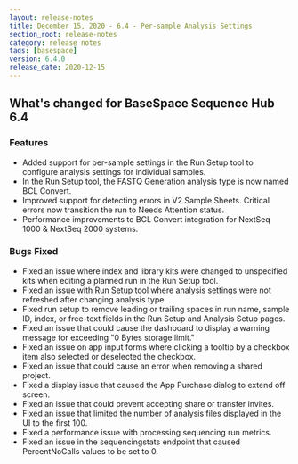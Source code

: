 ```yaml
---
layout: release-notes
title: December 15, 2020 - 6.4 - Per-sample Analysis Settings
section_root: release-notes
category: release notes
tags: [basespace]
version: 6.4.0
release_date: 2020-12-15
---
```


## What's changed for BaseSpace Sequence Hub 6.4

### Features
 - Added support for per-sample settings in the Run Setup tool to configure analysis settings for individual samples.
 - In the Run Setup tool, the FASTQ Generation analysis type is now named BCL Convert.
 - Improved support for detecting errors in V2 Sample Sheets. Critical errors now transition the run to Needs Attention status.
 - Performance improvements to BCL Convert integration for NextSeq 1000 & NextSeq 2000 systems.

### Bugs Fixed
 - Fixed an issue where index and library kits were changed to unspecified kits when editing a planned run in the Run Setup tool. 
 - Fixed an issue with Run Setup tool where analysis settings were not refreshed after changing analysis type.
 - Fixed run setup to remove leading or trailing spaces in run name, sample ID, index, or free-text fields in the Run Setup and Analysis Setup pages.
 - Fixed an issue that could cause the dashboard to display a warning message for exceeding "0 Bytes storage limit."
 - Fixed an issue on app input forms where clicking a tooltip by a checkbox item also selected or deselected the checkbox.
 - Fixed an issue that could cause an error when removing a shared project.
 - Fixed a display issue that caused the App Purchase dialog to extend off screen.
 - Fixed an issue that could prevent accepting share or transfer invites.
 - Fixed an issue that limited the number of analysis files displayed in the UI to the first 100.
 - Fixed a performance issue with processing sequencing run metrics.
 - Fixed an issue in the sequencingstats endpoint that caused PercentNoCalls values to be set to 0.
